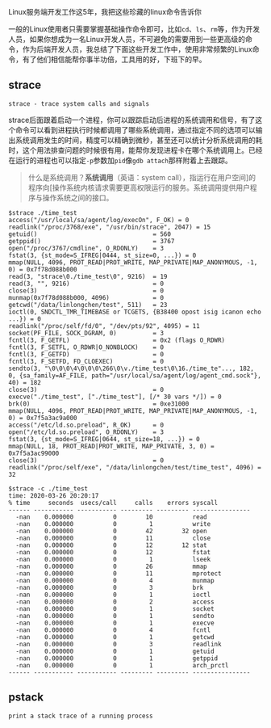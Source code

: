 Linux服务端开发工作这5年，我把这些珍藏的linux命令告诉你

一般的Linux使用者只需要掌握基础操作命令即可，比如`cd`、`ls`、`rm`等，作为开发人员，如果你想成为一名Linux开发人员，不可避免的需要用到一些更高级的命令，作为后端开发人员，我总结了下面这些开发工作中，使用非常频繁的Linux命令，有了他们相信能帮你事半功倍，工具用的好，下班下的早。

## strace

`strace - trace system calls and signals`

strace后面跟着启动一个进程，你可以跟踪启动后进程的系统调用和信号，有了这个命令可以看到进程执行时候都调用了哪些系统调用，通过指定不同的选项可以输出系统调用发生的时间，精度可以精确到微秒，甚至还可以统计分析系统调用的耗时，这个用法排查问题的时候很有用，能帮你发现进程卡在哪个系统调用上。已经在运行的进程也可以指定`-p`参数加`pid`像`gdb attach`那样附着上去跟踪。

>  什么是系统调用？**系统调用**（英语：system call），指运行在用户空间]的程序向[操作系统内核请求需要更高权限运行的服务。系统调用提供用户程序与操作系统之间的接口。 

```shell
$strace ./time_test
access("/usr/local/sa/agent/log/execOn", F_OK) = 0
readlink("/proc/3768/exe", "/usr/bin/strace", 2047) = 15
getuid()                                = 560
getppid()                               = 3767
open("/proc/3767/cmdline", O_RDONLY)    = 3
fstat(3, {st_mode=S_IFREG|0444, st_size=0, ...}) = 0
mmap(NULL, 4096, PROT_READ|PROT_WRITE, MAP_PRIVATE|MAP_ANONYMOUS, -1, 0) = 0x7f78d088b000
read(3, "strace\0./time_test\0", 9216)  = 19
read(3, "", 9216)                       = 0
close(3)                                = 0
munmap(0x7f78d088b000, 4096)            = 0
getcwd("/data/linlongchen/test", 511)   = 23
ioctl(0, SNDCTL_TMR_TIMEBASE or TCGETS, {B38400 opost isig icanon echo ...}) = 0
readlink("/proc/self/fd/0", "/dev/pts/92", 4095) = 11
socket(PF_FILE, SOCK_DGRAM, 0)          = 3
fcntl(3, F_GETFL)                       = 0x2 (flags O_RDWR)
fcntl(3, F_SETFL, O_RDWR|O_NONBLOCK)    = 0
fcntl(3, F_GETFD)                       = 0
fcntl(3, F_SETFD, FD_CLOEXEC)           = 0
sendto(3, "\0\0\0\4\0\0\0\266\0\v./time_test\0\16./time_te"..., 182, 0, {sa_family=AF_FILE, path="/usr/local/sa/agent/log/agent_cmd.sock"}, 40) = 182
close(3)                                = 0
execve("./time_test", ["./time_test"], [/* 30 vars */]) = 0
brk(0)                                  = 0xe31000
mmap(NULL, 4096, PROT_READ|PROT_WRITE, MAP_PRIVATE|MAP_ANONYMOUS, -1, 0) = 0x7f5a3ac9a000
access("/etc/ld.so.preload", R_OK)      = 0
open("/etc/ld.so.preload", O_RDONLY)    = 3
fstat(3, {st_mode=S_IFREG|0644, st_size=18, ...}) = 0
mmap(NULL, 18, PROT_READ|PROT_WRITE, MAP_PRIVATE, 3, 0) = 0x7f5a3ac99000
close(3)                                = 0
readlink("/proc/self/exe", "/data/linlongchen/test/time_test", 4096) = 32
```

```
$strace -c ./time_test
time: 2020-03-26 20:20:17
% time     seconds  usecs/call     calls    errors syscall
------ ----------- ----------- --------- --------- ----------------
  -nan    0.000000           0        10           read
  -nan    0.000000           0         1           write
  -nan    0.000000           0        42        32 open
  -nan    0.000000           0        11           close
  -nan    0.000000           0        12        12 stat
  -nan    0.000000           0        12           fstat
  -nan    0.000000           0         1           lseek
  -nan    0.000000           0        26           mmap
  -nan    0.000000           0        11           mprotect
  -nan    0.000000           0         4           munmap
  -nan    0.000000           0         3           brk
  -nan    0.000000           0         1           ioctl
  -nan    0.000000           0         2           access
  -nan    0.000000           0         1           socket
  -nan    0.000000           0         1           sendto
  -nan    0.000000           0         1           execve
  -nan    0.000000           0         4           fcntl
  -nan    0.000000           0         1           getcwd
  -nan    0.000000           0         3           readlink
  -nan    0.000000           0         1           getuid
  -nan    0.000000           0         1           getppid
  -nan    0.000000           0         1           arch_prctl
------ ----------- ----------- --------- --------- ----------------

```



## pstack

`print a stack trace of a running process`



